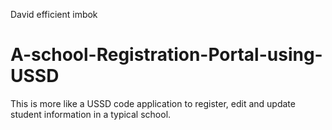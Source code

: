 David efficient imbok
# A-school-Registration-Portal-using-USSD
This is more like a USSD code application to register, edit and update student information in a typical school.
